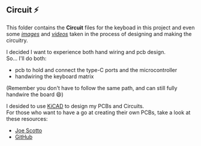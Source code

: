 ## Circuit ⚡
This folder contains the **Circuit** files for the keyboad in this project and even some *[images](Joe-BN/TypeDrift-34/Circuit/docs/images)* and *[videos](Joe-BN/TypeDrift-34/Circuit/docs/videos)* taken in the process of designing and making the circuitry.

I decided I want to experience both hand wiring and pcb design.
<br>
So... I'll do both:
- pcb to hold and connect the type-C ports and the microcontroller
- handwiring the keyboard matrix

(Remember you don't have to follow the same path, and can still fully handwire the board 😄)

I desided to use [KiCAD]() to design my PCBs and Circuits.
<br>
For those who want to have a go at creating their own PCBs, take a look at these resources:
- [Joe Scotto](https://www.youtube.com/watch?v=8WXpGTIbxlQ&list=TLPQMDkwNDIwMjWWrW67G5St-w&index=4&pp=gAQBiAQB)
- [GitHub](https://github.com/ruiqimao/keyboard-pcb-guide)